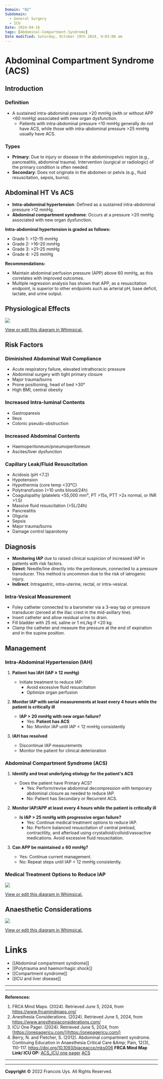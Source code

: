 ```yaml
---
Domain: "02"
Subdomain:
  - General Surgery
  - ICU
Date: 2024-04-16
tags: [Abdominal-Compartment-Syndrome]
Date modified: Saturday, October 19th 2024, 9:03:08 am
---
```


# Abdominal Compartment Syndrome (ACS)

## Introduction

### Definition
- A sustained intra-abdominal pressure >20 mmHg (with or without APP <60 mmHg) associated with new organ dysfunction.
  - Patients with intra-abdominal pressure <10 mmHg generally do not have ACS, while those with intra-abdominal pressure >25 mmHg usually have ACS.

### Types
- **Primary**: Due to injury or disease in the abdominopelvic region (e.g., pancreatitis, abdominal trauma). Intervention (surgical or radiologic) of the primary condition is often needed.
- **Secondary**: Does not originate in the abdomen or pelvis (e.g., fluid resuscitation, sepsis, burns).

## Abdominal HT Vs ACS

- **Intra-abdominal hypertension**: Defined as a sustained intra-abdominal pressure >12 mmHg.
- **Abdominal compartment syndrome**: Occurs at a pressure >20 mmHg associated with new organ dysfunction.

**Intra-abdominal hypertension is graded as follows:**
- Grade 1: >12–15 mmHg
- Grade 2: >16–20 mmHg
- Grade 3: >21–25 mmHg
- Grade 4: >25 mmHg

**Recommendations:**
- Maintain abdominal perfusion pressure (APP) above 60 mmHg, as this correlates with improved outcomes.
- Multiple regression analysis has shown that APP, as a resuscitation endpoint, is superior to other endpoints such as arterial pH, base deficit, lactate, and urine output.

## Physiological Effects

![](Pasted%20image%2020240805112134.png)

[View or edit this diagram in Whimsical.](https://whimsical.com/physiological-effects-of-raised-iap-BgFiPVgrQeRXrGxPAXmfm7?ref=chatgpt)

## Risk Factors

### Diminished Abdominal Wall Compliance
- Acute respiratory failure, elevated intrathoracic pressure
- Abdominal surgery with tight primary closure
- Major trauma/burns
- Prone positioning, head of bed >30°
- High BMI, central obesity

### Increased Intra-luminal Contents
- Gastroparesis
- Ileus
- Colonic pseudo-obstruction

### Increased Abdominal Contents
- Haemoperitoneum/pneumoperitoneum
- Ascites/liver dysfunction

### Capillary Leak/Fluid Resuscitation
- Acidosis (pH <7.2)
- Hypotension
- Hypothermia (core temp <33°C)
- Polytransfusion (>10 units blood/24h)
- Coagulopathy (platelets <55,000 mm³, PT >15s, PTT >2x normal, or INR >1.5)
- Massive fluid resuscitation (>5L/24h)
- Pancreatitis
- Oliguria
- Sepsis
- Major trauma/burns
- Damage control laparotomy

## Diagnosis
- **Monitoring IAP** due to raised clinical suspicion of increased IAP in patients with risk factors.
- **Direct**: Needle/line directly into the peritoneum, connected to a pressure transducer. This method is uncommon due to the risk of iatrogenic injury.
- **Indirect**: Intragastric, intra-uterine, rectal, or intra-vesical.

### Intra-Vesical Measurement
- Foley catheter connected to a barometer via a 3-way tap or pressure transducer (zeroed at the iliac crest in the mid-axillary line).
- Insert catheter and allow residual urine to drain.
- Fill bladder with 25 mL saline or 1 mL/kg if <20 kg.
- Clamp the catheter and measure the pressure at the end of expiration and in the supine position.

## Management

### Intra-Abdominal Hypertension (IAH)
1. **Patient has IAH (IAP ≥ 12 mmHg)**
   - Initiate treatment to reduce IAP:
	 - Avoid excessive fluid resuscitation
	 - Optimize organ perfusion

2. **Monitor IAP with serial measurements at least every 4 hours while the patient is critically ill**
   - **IAP > 20 mmHg with new organ failure?**
	 - Yes: **Patient has ACS**
	 - No: Monitor IAP until IAP < 12 mmHg consistently

3. **IAH has resolved**
   - Discontinue IAP measurements
   - Monitor the patient for clinical deterioration

### Abdominal Compartment Syndrome (ACS)
1. **Identify and treat underlying etiology for the patient's ACS**
   - Does the patient have Primary ACS?
	 - Yes: Perform/revise abdominal decompression with temporary abdominal closure as needed to reduce IAP.
	 - No: Patient has Secondary or Recurrent ACS.

2. **Monitor IAP/APP at least every 4 hours while the patient is critically ill**
   - **Is IAP > 25 mmHg with progressive organ failure?**
	 - Yes: Continue medical treatment options to reduce IAP.
	 - No: Perform balanced resuscitation of central preload, contractility, and afterload using crystalloid/colloid/vasoactive medications. Avoid excessive fluid resuscitation.

3. **Can APP be maintained ≥ 60 mmHg?**
   - Yes: Continue current management.
   - No: Repeat steps until IAP < 12 mmHg consistently.

### Medical Treatment Options to Reduce IAP

![](Pasted%20image%2020240805112513.png)

[View or edit this diagram in Whimsical.](https://whimsical.com/medical-treatment-options-to-reduce-iap-2iP7PDXmK2cAg1isVBbBz6?ref=chatgpt)

## Anaesthetic Considerations

![](Pasted%20image%2020240805112707.png)

[View or edit this diagram in Whimsical.](https://whimsical.com/anaesthetic-considerations-6e7WKTGmQVjy4PwBa5HHzu?ref=chatgpt)

# Links
- [[Abdominal compartment syndrome]]
- [[Polytrauma and haemorrhagic shock]]
- [[Compartment syndrome]]
- [[ICU and liver disease]]

---

---
**References:**

1. FRCA Mind Maps. (2024). Retrieved June 5, 2024, from https://www.frcamindmaps.org/
2. Anesthesia Considerations. (2024). Retrieved June 5, 2024, from https://www.anesthesiaconsiderations.com/
3. ICU One Pager. (2024). Retrieved June 5, 2024, from [https://onepagericu.com/](https://onepagericu.com/)
4. Berry, N. and Fletcher, S. (2012). Abdominal compartment syndrome. Continuing Education in Anaesthesia Critical Care &Amp; Pain, 12(3), 110-117. https://doi.org/10.1093/bjaceaccp/mks006
**FRCA Mind Map Link/ ICU OP:**
[ACS_ICU one pager](https://onepagericu.com/abdominal-compartment-syndrome)
[ACS](https://frcamindmaps.org/mindmaps/itu/abdominalcompartmentsyndrome/abdominalcompartmentsyndrome.html)

---------------------------------------------------------------------------------------------


---

**Copyright**
© 2022 Francois Uys. All Rights Reserved.
